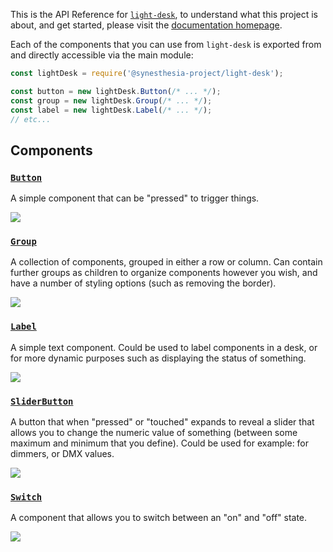 This is the API Reference for
[`light-desk`](https://github.com/synesthesia-project/light-desk), to understand
what this project is about, and get started, please visit the [documentation
homepage](../).

Each of the components that you can use from `light-desk` is exported from and
directly accessible via the main module:

```js
const lightDesk = require('@synesthesia-project/light-desk');

const button = new lightDesk.Button(/* ... */);
const group = new lightDesk.Group(/* ... */);
const label = new lightDesk.Label(/* ... */);
// etc...
```

## Components

### [`Button`](classes/_components_button_.button.html)

A simple component that can be "pressed" to trigger things.

[![](media://images/button_screenshot.png)](classes/_components_button_.button.html)

### [`Group`](classes/_components_group_.group.html)

A collection of components, grouped in either a row or column. Can contain
further groups as children to organize components however you wish, and have a
number of styling options (such as removing the border).

[![](media://images/group_screenshot.png)](classes/_components_group_.group.html)

### [`Label`](classes/_components_label_.label.html)

A simple text component. Could be used to label components in a desk, or for
more dynamic purposes such as displaying the status of something.

[![](media://images/label_screenshot.png)](classes/_components_label_.label.html)

### [`SliderButton`](classes/_components_slider_button_.sliderbutton.html)

A button that when "pressed" or "touched" expands to reveal a slider that allows
you to change the numeric value of something (between some maximum and minimum
that you define). Could be used for example: for dimmers, or DMX values.

[![](media://images/sliderbutton_screenshot.png)](classes/_components_slider_button_.sliderbutton.html)

### [`Switch`](classes/_components_switch_.switch.html)

A component that allows you to switch between an "on" and "off" state.

[![](media://images/switch_screenshot.png)](classes/_components_switch_.switch.html)
